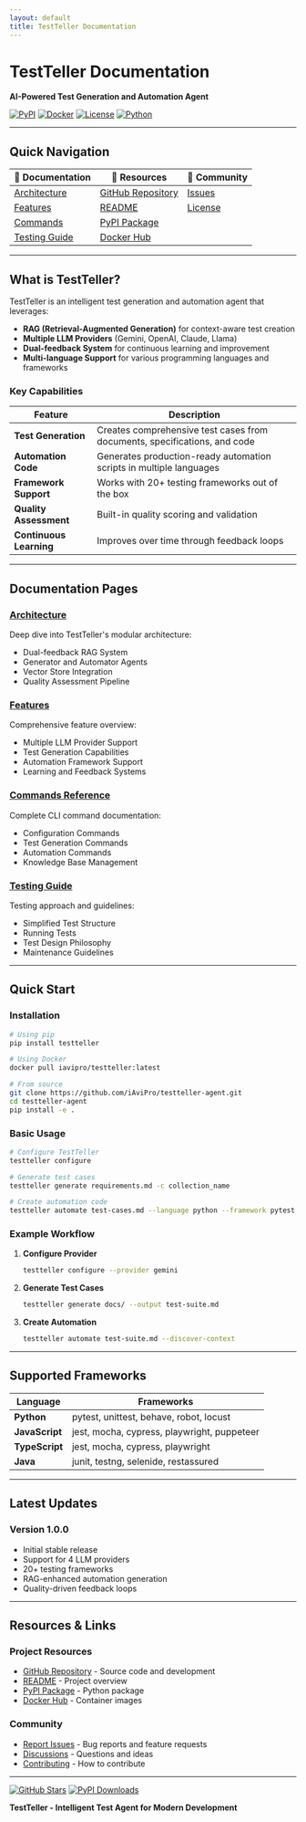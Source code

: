 ```yaml
---
layout: default
title: TestTeller Documentation
---
```


<!-- This comment separates Jekyll front matter from content -->

# TestTeller Documentation

**AI-Powered Test Generation and Automation Agent**

[![PyPI](https://img.shields.io/pypi/v/testteller)](https://pypi.org/project/testteller/)
[![Docker](https://img.shields.io/docker/v/iavipro/testteller?label=docker&logo=docker)](https://hub.docker.com/r/iavipro/testteller)
[![License](https://img.shields.io/badge/License-Apache%202.0-blue.svg)](https://opensource.org/licenses/Apache-2.0)
[![Python](https://img.shields.io/pypi/pyversions/testteller)](https://pypi.org/project/testteller/)

---

## Quick Navigation

| 📖 Documentation | 🚀 Resources | 🤝 Community |
|------------------|--------------|--------------|
| [Architecture](ARCHITECTURE.md) | [GitHub Repository](https://github.com/iAviPro/testteller-agent) | [Issues](https://github.com/iAviPro/testteller-agent/issues) |
| [Features](FEATURES.md) | [README](https://github.com/iAviPro/testteller-agent/blob/main/README.md) | [License](https://github.com/iAviPro/testteller-agent/blob/main/LICENSE) |
| [Commands](COMMANDS.md) | [PyPI Package](https://pypi.org/project/testteller/) |  |
| [Testing Guide](TESTING.md) | [Docker Hub](https://hub.docker.com/r/iavipro/testteller) | |

---

## What is TestTeller?

TestTeller is an intelligent test generation and automation agent that leverages:
- **RAG (Retrieval-Augmented Generation)** for context-aware test creation
- **Multiple LLM Providers** (Gemini, OpenAI, Claude, Llama)
- **Dual-feedback System** for continuous learning and improvement
- **Multi-language Support** for various programming languages and frameworks

### Key Capabilities

| Feature | Description |
|---------|-------------|
| **Test Generation** | Creates comprehensive test cases from documents, specifications, and code |
| **Automation Code** | Generates production-ready automation scripts in multiple languages |
| **Framework Support** | Works with 20+ testing frameworks out of the box |
| **Quality Assessment** | Built-in quality scoring and validation |
| **Continuous Learning** | Improves over time through feedback loops |

---

## Documentation Pages

### [Architecture](ARCHITECTURE.md)
Deep dive into TestTeller's modular architecture:
- Dual-feedback RAG System
- Generator and Automator Agents
- Vector Store Integration
- Quality Assessment Pipeline

### [Features](FEATURES.md)
Comprehensive feature overview:
- Multiple LLM Provider Support
- Test Generation Capabilities
- Automation Framework Support
- Learning and Feedback Systems

### [Commands Reference](COMMANDS.md)
Complete CLI command documentation:
- Configuration Commands
- Test Generation Commands
- Automation Commands
- Knowledge Base Management

### [Testing Guide](TESTING.md)
Testing approach and guidelines:
- Simplified Test Structure
- Running Tests
- Test Design Philosophy
- Maintenance Guidelines

---

## Quick Start

### Installation

```bash
# Using pip
pip install testteller

# Using Docker
docker pull iavipro/testteller:latest

# From source
git clone https://github.com/iAviPro/testteller-agent.git
cd testteller-agent
pip install -e .
```

### Basic Usage

```bash
# Configure TestTeller
testteller configure

# Generate test cases
testteller generate requirements.md -c collection_name

# Create automation code
testteller automate test-cases.md --language python --framework pytest -c collection_name
```

### Example Workflow

1. **Configure Provider**
   ```bash
   testteller configure --provider gemini
   ```

2. **Generate Test Cases**
   ```bash
   testteller generate docs/ --output test-suite.md
   ```

3. **Create Automation**
   ```bash
   testteller automate test-suite.md --discover-context
   ```

---

## Supported Frameworks

| Language | Frameworks |
|----------|------------|
| **Python** | pytest, unittest, behave, robot, locust |
| **JavaScript** | jest, mocha, cypress, playwright, puppeteer |
| **TypeScript** | jest, mocha, cypress, playwright |
| **Java** | junit, testng, selenide, restassured |

---

## Latest Updates

### Version 1.0.0
- Initial stable release
- Support for 4 LLM providers
- 20+ testing frameworks
- RAG-enhanced automation generation
- Quality-driven feedback loops

---

## Resources & Links

### Project Resources
- [GitHub Repository](https://github.com/iAviPro/testteller-agent) - Source code and development
- [README](https://github.com/iAviPro/testteller-agent/blob/main/README.md) - Project overview
- [PyPI Package](https://pypi.org/project/testteller/) - Python package
- [Docker Hub](https://hub.docker.com/r/iavipro/testteller) - Container images

### Community
- [Report Issues](https://github.com/iAviPro/testteller-agent/issues) - Bug reports and feature requests
- [Discussions](https://github.com/iAviPro/testteller-agent/discussions) - Questions and ideas
- [Contributing](https://github.com/iAviPro/testteller-agent/blob/main/CONTRIBUTING.md) - How to contribute

---

[![GitHub Stars](https://img.shields.io/github/stars/iAviPro/testteller-agent?style=social)](https://github.com/iAviPro/testteller-agent)
[![PyPI Downloads](https://img.shields.io/pypi/dm/testteller)](https://pypi.org/project/testteller/)

**TestTeller - Intelligent Test Agent for Modern Development**